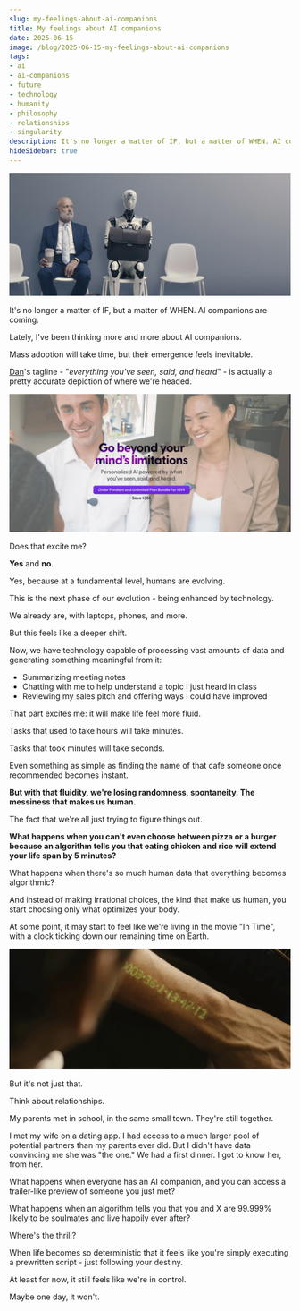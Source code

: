 ```yaml
---
slug: my-feelings-about-ai-companions
title: My feelings about AI companions
date: 2025-06-15
image: /blog/2025-06-15-my-feelings-about-ai-companions
tags:
- ai
- ai-companions
- future
- technology
- humanity
- philosophy
- relationships
- singularity
description: It's no longer a matter of IF, but a matter of WHEN. AI companions are coming.
hideSidebar: true
---
```


<p align="center">
    <img width="600" src="/blog/2025-06-15-my-feelings-about-ai-companions.png" />
</p>

It's no longer a matter of IF, but a matter of WHEN. AI companions are coming.

<!-- truncate -->

<div style={{borderTop: '1px solid #0088CC', margin: '1.5em 0'}} />

Lately, I've been thinking more and more about AI companions.

Mass adoption will take time, but their emergence feels inevitable.

[Dan](https://www.linkedin.com/in/dsiroker)'s tagline - "_everything you've seen, said, and heard_" - is actually a pretty accurate depiction of where we're headed.

<p align="center">
    <img width="600" src="/blog/2025-06-15-my-feelings-about-ai-companions_1.png" />
</p>

Does that excite me?

**Yes** and **no**.

Yes, because at a fundamental level, humans are evolving.

This is the next phase of our evolution - being enhanced by technology.

We already are, with laptops, phones, and more.

But this feels like a deeper shift.

Now, we have technology capable of processing vast amounts of data and generating something meaningful from it:

- Summarizing meeting notes
- Chatting with me to help understand a topic I just heard in class
- Reviewing my sales pitch and offering ways I could have improved

That part excites me: it will make life feel more fluid.

Tasks that used to take hours will take minutes.

Tasks that took minutes will take seconds.

Even something as simple as finding the name of that cafe someone once recommended becomes instant.

**But with that fluidity, we're losing randomness, spontaneity. The messiness that makes us human.**

The fact that we're all just trying to figure things out.

**What happens when you can't even choose between pizza or a burger because an algorithm tells you that eating chicken and rice will extend your life span by 5 minutes?**

What happens when there's so much human data that everything becomes algorithmic?

And instead of making irrational choices, the kind that make us human, you start choosing only what optimizes your body.

At some point, it may start to feel like we're living in the movie "In Time", with a clock ticking down our remaining time on Earth.

<p align="center">
    <img width="600" src="/blog/2025-06-15-my-feelings-about-ai-companions_2.png" />
</p>

But it's not just that.

Think about relationships.

My parents met in school, in the same small town. They're still together.

I met my wife on a dating app. I had access to a much larger pool of potential partners than my parents ever did. But I didn't have data convincing me she was "the one." We had a first dinner. I got to know her, from her.

What happens when everyone has an AI companion, and you can access a trailer-like preview of someone you just met?

What happens when an algorithm tells you that you and X are 99.999% likely to be soulmates and live happily ever after?

Where's the thrill?

When life becomes so deterministic that it feels like you're simply executing a prewritten script - just following your destiny.

At least for now, it still feels like we're in control.

Maybe one day, it won't.
